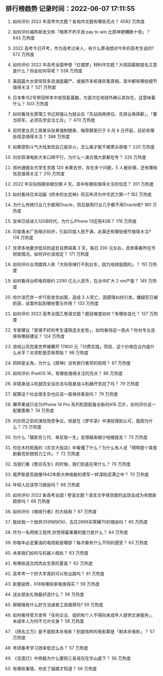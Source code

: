 
## 排行榜趋势 记录时间：2022-06-07 17:11:55
  
  1. 如何评价 2022 年高考作文题？各地作文题有哪些亮点？ 4582 万热度
    
  2. 如何评价福布斯发文称「暗黑不朽手游 pay to win 比原神更糟糕十倍」？ 643 万热度
    
  3. 2022 高考今日开考，作为高考过来人，有什么寄语想对今年的高考生说的? 572 万热度
    
  4. 如何评价 2022 年高考全国甲卷「红楼梦」材料作文题？大观园匾额提名立意是什么？你会如何写呢？ 538 万热度
    
  5. 美国最大水库惊现多具湖底藏尸，或揭开多桩谋杀案真相，其中都有哪些细节值得关注？ 521 万热度
    
  6. 日本隼鸟2号带回样本中发现氨基酸，为首次在地球外确认其存在，这意味着什么？ 503 万热度
    
  7. 如何看待太原理工书记郑强认为就业应「先站岗再择位、先择业再择薪」，「要当将军，必须先学会当士兵」？ 470 万热度
    
  8. 前阿里女员工周某诉张某强制猥亵、侮辱罪案已于 6 月 6 日开庭，目前有哪些信息值得关注？ 388 万热度
    
  9. 如果穿到斗气大陆发现自己是异火，怎么做才能不被萧炎吞噬？ 220 万热度
    
  10. 刘亦菲演电影大多口碑不行，为什么一演古偶大家都在夸？ 220 万热度
    
  11. 郑州通报女大学生求救 120 未果去世，存在多个问题，5 人被处理，还有哪些信息值得关注？ 210 万热度
    
  12. 2022 年实际假期余额仅剩 4 天，其中有哪些值得关注的信息？ 201 万热度
    
  13. 如何看待日本动画《终末的女武神》将吕布评为中华武力第一? 182 万热度
    
  14. 为什么传统行业几乎都用Oracle，而互联网行业几乎都不用Oracle呢? 180 万热度
    
  15. 安卓已经进入12GB时代，为什么iPhone 13还用4GB？ 178 万热度
    
  16. 印度香水广告暗示轮奸，引起印度人民不满，此事还有哪些细节值得关注? 174 万热度
    
  17. 甘肃多地要求低风险返甘自费隔离 3 天，每日 200 元左右，具体需看所在市财政情况，如何评价该规定？ 171 万热度
    
  18. 如何评价台湾媒体人称「大陆导弹打不到台东，因为地球是圆的」？ 151 万热度
    
  19. 如何看待台积电将砸约 2290 亿元人民币，在台中扩大 2 nm产能？ 145 万热度
    
  20. 哈尔滨巴彦一步行街发生凶案，造成 3 人死亡，因感情纠纷引发，嫌疑犯已被抓获，该案件起到哪些警示作用？ 133 万热度
    
  21. 如何评价 2022 高考全国乙卷语文题？题目难度如何？有哪些变化？ 127 万热度
    
  22. 专家建议「家境不好的考生谨慎选文史哲」，如何看待这一观点？你对专业选择有哪些建议？ 124 万热度
    
  23. 游戏公司完美世界被曝开 17800 元「付费实践」项目，这个价格在业内是什么水平？对求职是否有帮助？ 98 万热度
    
  24. 同样是主角，为什么《原神》没有旅行者荧的视频？ 87 万热度
    
  25. 如何评价 iPadOS 16，有哪些值得关注的亮点？ 86 万热度
    
  26. 非隐身战斗机就完全没办法与隐身战斗机展开空战了吗？ 79 万热度
    
  27. 就算这个社会很复杂也应该一直保持善良吗？ 79 万热度
    
  28. 曝苹果或只会为iPhone 14 Pro 系列机型配备全新的A16 芯片，如何评价这一配置策略？ 74 万热度
    
  29. 刘亦菲之前的演技饱受争议，但是在《梦华录》中演技得到认可，是因为什么？ 73 万热度
    
  30. 为什么「摄影穷三代、单反毁一生」变得越来越少地被提及？ 73 万热度
    
  31. 你在木村拓哉的《东京大饭店》中看懂了什么？为什么有人说「明明是个美食剧看完却想努力工作」？ 72 万热度
    
  32. 当我们看《憨豆先生》的时候，我们到底在笑什么？ 70 万热度
    
  33. 俄罗斯是否就像1942年斯大林格勒的德军一样深陷泥潭之中？ 70 万热度
    
  34. 年轻人应该学习做饭吗？ 68 万热度
    
  35. 如何评价 2022 新高考全国 Ⅰ 卷语文题？语言文字填空题的出现会成为命题新趋势吗？ 68 万热度
    
  36. 如何评价《暗夜行者》的大结局？ 67 万热度
    
  37. 能给我一个放弃2599的K50，去花2699买荣耀70的理由吗？ 65 万热度
    
  38. 作为一名网络工程师,你觉得最重要的能力是什么？ 64 万热度
    
  39. 你每年必定重温的电视剧是哪部？每次看有什么不同的感受？ 63 万热度
    
  40. 未来我们如何与机器人相处？ 63 万热度
    
  41. 有哪些适合肉肉女生穿的夏装？ 62 万热度
    
  42. 高考考一个好大学真的可以有出路吗？ 61 万热度
    
  43. 新屋装修，618有哪些家电值得买？ 59 万热度
    
  44. 送女朋友礼物最好选什么？ 59 万热度
    
  45. 擦玻璃有什么好方法或者工具推荐吗? 59 万热度
    
  46. 如何看待官方发布「任何企业、组织和个人不得向未成年人提供文身服务」，未成年人为何不允许文身？ 58 万热度
    
  47. 《扬名立万》是不是剧本杀电影？到底啥样的电影算是「剧本杀电影」？ 57 万热度
    
  48. 考研备考学习效率低怎么办？ 57 万热度
    
  49. 《宝莲灯》中杨戬为什么要把三圣母压在华山底下？ 56 万热度
    
  50. 有哪些事情，你去了福建才知道？ 56 万热度
    